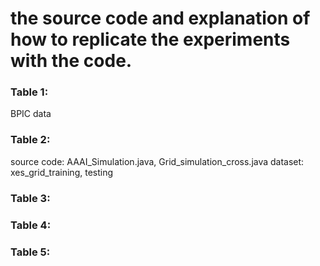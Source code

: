 # the source code and explanation of how to replicate the experiments with the code.

### Table 1:
BPIC data

### Table 2: 
source code: AAAI_Simulation.java, Grid_simulation_cross.java
dataset: xes_grid_training, testing

### Table 3:


### Table 4:


### Table 5:
